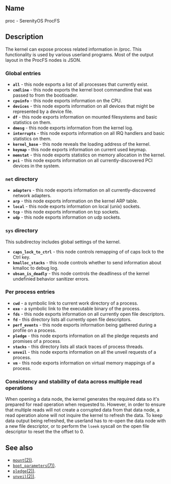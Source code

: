 ## Name

proc - SerenityOS ProcFS

## Description

The kernel can expose process related information in /proc.
This functionality is used by various userland programs.
Most of the output layout in the ProcFS nodes is JSON.

### Global entries

* **`all`** - this node exports a list of all processes that currently exist.
* **`cmdline`** - this node exports the kernel boot commandline that was passed to
from the bootloader.
* **`cpuinfo`** - this node exports information on the CPU.
* **`devices`** - this node exports information on all devices that might be represented
by a device file.
* **`df`** - this node exports information on mounted filesystems and basic statistics on
them.
* **`dmesg`** - this node exports information from the kernel log.
* **`interrupts`** - this node exports information on all IRQ handlers and basic statistics on
them. 
* **`kernel_base`** - this node reveals the loading address of the kernel.
* **`keymap`** - this node exports information on current used keymap.
* **`memstat`** - this node exports statistics on memory allocation in the kernel.
* **`pci`** - this node exports information on all currently-discovered PCI devices in the system.

### `net` directory

* **`adapters`** - this node exports information on all currently-discovered network adapters.
* **`arp`** - this node exports information on the kernel ARP table.
* **`local`** - this node exports information on local (unix) sockets.
* **`tcp`** - this node exports information on tcp sockets.
* **`udp`** - this node exports information on udp sockets.

### `sys` directory

This subdirectoy includes global settings of the kernel.

* **`caps_lock_to_ctrl`** - this node controls remapping of of caps lock to the Ctrl key.
* **`kmalloc_stacks`** - this node controls whether to send information about kmalloc to debug log.
* **`ubsan_is_deadly`** - this node controls the deadliness of the kernel undefinied behavior
sanitizer errors.

### Per process entries

* **`cwd`** - a symbolic link to current work directory of a process.
* **`exe`** - a symbolic link to the executable binary of the process.
* **`fds`** - this node exports information on all currently open file descriptors.
* **`fd`** - this directory lists all currently open file descriptors.
* **`perf_events`** - this node exports information being gathered during a profile on a process.
* **`pledge`** - this node exports information on all the pledge requests and promises of a process.
* **`stacks`** - this directory lists all stack traces of process threads.
* **`unveil`** - this node exports information on all the unveil requests of a process.
* **`vm`** - this node exports information on virtual memory mappings of a process.

### Consistency and stability of data across multiple read operations

When opening a data node, the kernel generates the required data so it's prepared
for read operation when requested to. However, in order to ensure that multiple reads
will not create a corrupted data from that data node, a read operation alone will
not inquire the kernel to refresh the data.
To keep data output being refreshed, the userland has to re-open the data node with a 
new file descriptor, or to perform the `lseek` syscall on the open file descriptor to
reset the the offset to 0.

## See also

* [`mount`(2))](../man2/mount.md).
* [`boot_parameters`(7))](boot_parameters.md).
* [`pledge`(2))](../man2/pledge.md).
* [`unveil`(2))](../man2/unveil.md).
